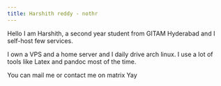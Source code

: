 ```yaml
---
title: Harshith reddy - nothr
---
```


Hello I am Harshith, a second year student from GITAM Hyderabad and I self-host few services.

I own a VPS and a home server and I daily drive arch linux. I use a lot of tools like Latex and pandoc most of the time.

You can mail me or contact me on matrix Yay
